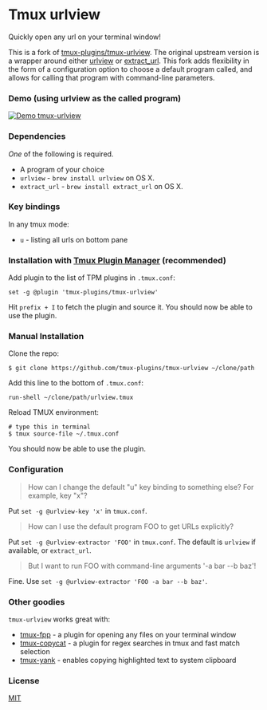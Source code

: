 # Tmux urlview

Quickly open any url on your terminal window!

This is a fork of [tmux-plugins/tmux-urlview](https://github.com/tmux-plugins/tmux-urlview). The original upstream version is a wrapper around either [urlview](https://github.com/sigpipe/urlview) or [extract_url](http://www.memoryhole.net/~kyle/extract_url/). This fork adds flexibility in the form of a configuration option to choose a default program called, and allows for calling that program with command-line parameters.

### Demo (using urlview as the called program)

[![Demo tmux-urlview](http://g.recordit.co/5Uh5W4oaPR.gif)](http://recordit.co/5Uh5W4oaPR)

### Dependencies

*One* of the following is required.

- A program of your choice
- `urlview` - `brew install urlview` on OS X.
- `extract_url` - `brew install extract_url` on OS X.

### Key bindings

In any tmux mode:

- `u` - listing all urls on bottom pane


### Installation with [Tmux Plugin Manager](https://github.com/tmux-plugins/tpm) (recommended)

Add plugin to the list of TPM plugins in `.tmux.conf`:

    set -g @plugin 'tmux-plugins/tmux-urlview'


Hit `prefix + I` to fetch the plugin and source it. You should now be able to
use the plugin.

### Manual Installation

Clone the repo:

    $ git clone https://github.com/tmux-plugins/tmux-urlview ~/clone/path

Add this line to the bottom of `.tmux.conf`:

    run-shell ~/clone/path/urlview.tmux

Reload TMUX environment:

    # type this in terminal
    $ tmux source-file ~/.tmux.conf

You should now be able to use the plugin.

### Configuration

> How can I change the default "u" key binding to something else? For example,
> key "x"?

Put `set -g @urlview-key 'x'` in `tmux.conf`.

> How can I use the default program FOO to get URLs explicitly?

Put `set -g @urlview-extractor 'FOO'` in `tmux.conf`. The default is
`urlview` if available, or `extract_url`.

> But I want to run FOO with command-line arguments '-a bar --b baz'!

Fine. Use `set -g @urlview-extractor 'FOO -a bar --b baz'`.

### Other goodies

`tmux-urlview` works great with:

- [tmux-fpp](https://github.com/tmux-plugins/tmux-fpp) - a plugin for
  opening any files on your terminal window
- [tmux-copycat](https://github.com/tmux-plugins/tmux-copycat) - a plugin for
  regex searches in tmux and fast match selection
- [tmux-yank](https://github.com/tmux-plugins/tmux-yank) - enables copying
  highlighted text to system clipboard

### License

[MIT](LICENSE.md)
